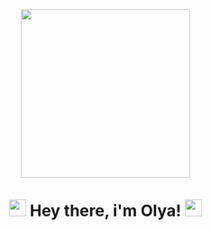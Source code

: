 <div id="header" align="center">
  <img src="https://github.com/user-attachments/assets/e7278ceb-73a7-4e14-a294-6aec445d2130" width="300"/>
</div>

<h1 align="center">
  <img src=https://github.com/user-attachments/assets/d57c8707-592b-4b23-88bf-7921b249239d width="30px"/>
  Hey there, i'm Olya!
  <img src="https://media.giphy.com/media/hvRJCLFzcasrR4ia7z/giphy.gif" width="30px"/>
</h1>

<div id="badger" align="center">
  <img src="https://komarev.com/ghpvc/?username=cattrh&style=flat-square&color=purple" alt=""/>
</div>
